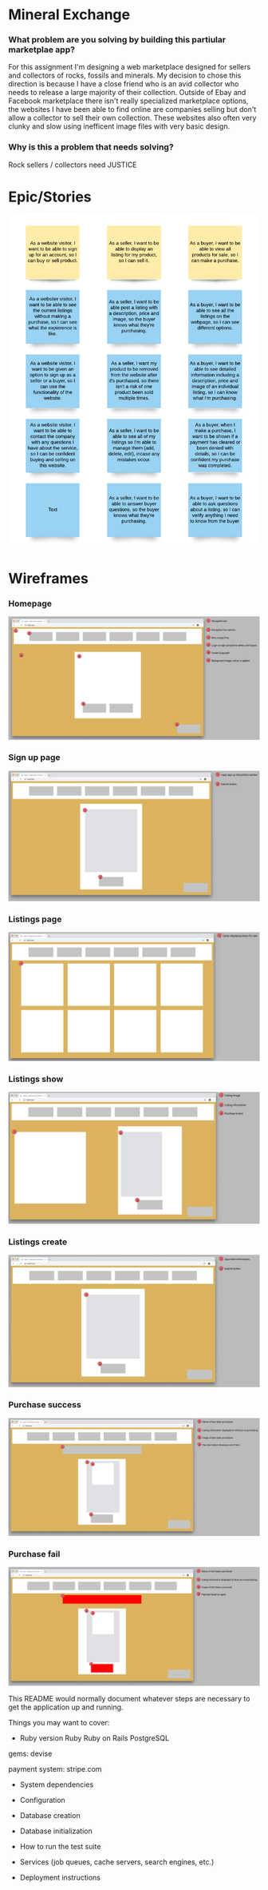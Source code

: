 # Mineral Exchange

### What problem are you solving by building this partiular marketplae app?
For this assignment I'm designing a web marketplace designed for sellers and collectors of rocks, fossils and minerals. My decision to chose this direction is because I have a close friend who is an avid collector who needs to release a large majority of their collection. Outside of Ebay and Facebook marketplace there isn't really specialized marketplace options, the websites I have been able to find online are companies selling but don't allow a collector to sell their own collection. These websites also often very clunky and slow using inefficent image files with very basic design. <br>

### Why is this a problem that needs solving? 
Rock sellers / collectors need JUSTICE

# Epic/Stories
![Epic with Stories](/app/assets/images/md_images/stories.png)

# Wireframes

### Homepage
![Homepage Wireframe](/app/assets/images/md_images/home_page.png)
### Sign up page
![Sign up Wireframe](/app/assets/images/md_images/sign_up_page.png)
### Listings page
![Listings Wireframe](/app/assets/images/md_images/listings_page.png)
### Listings show
![Listing show Wireframe](/app/assets/images/md_images/listing_show.png)
### Listings create
![Create Listing Wireframe](/app/assets/images/md_images/listing_create_page.png)
### Purchase success
![Purchase success Wireframe](/app/assets/images/md_images/purchase_success_page.png)
### Purchase fail
![Purchase fail Wireframe](/app/assets/images/md_images/purchase_fail_page.png)

This README would normally document whatever steps are necessary to get the
application up and running.

Things you may want to cover:

* Ruby version
Ruby
Ruby on Rails
PostgreSQL

gems:
devise

payment system:
stripe.com

* System dependencies

* Configuration

* Database creation

* Database initialization

* How to run the test suite

* Services (job queues, cache servers, search engines, etc.)

* Deployment instructions
